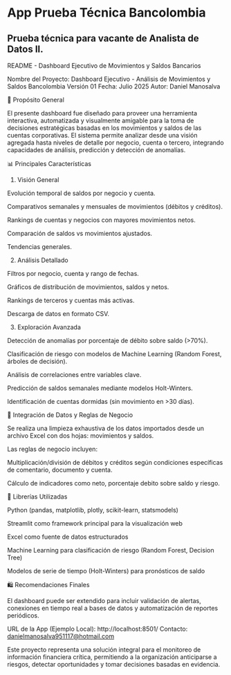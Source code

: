 # App Prueba Técnica Bancolombia
## Prueba técnica para vacante de Analista de Datos II.
README - Dashboard Ejecutivo de Movimientos y Saldos Bancarios

Nombre del Proyecto: Dashboard Ejecutivo - Análisis de Movimientos y Saldos Bancolombia 
Versión 01 
Fecha: Julio 2025
Autor: Daniel Manosalva

📅 Propósito General

El presente dashboard fue diseñado para proveer una herramienta interactiva, automatizada y visualmente amigable para la toma de decisiones estratégicas basadas en los movimientos y saldos de las cuentas corporativas. El sistema permite analizar desde una visión agregada hasta niveles de detalle por negocio, cuenta o tercero, integrando capacidades de análisis, predicción y detección de anomalías.

📊 Principales Características

1. Visión General

Evolución temporal de saldos por negocio y cuenta.

Comparativos semanales y mensuales de movimientos (débitos y créditos).

Rankings de cuentas y negocios con mayores movimientos netos.

Comparación de saldos vs movimientos ajustados.

Tendencias generales.

2. Análisis Detallado

Filtros por negocio, cuenta y rango de fechas.

Gráficos de distribución de movimientos, saldos y netos.

Rankings de terceros y cuentas más activas.

Descarga de datos en formato CSV.

3. Exploración Avanzada

Detección de anomalías por porcentaje de débito sobre saldo (>70%).

Clasificación de riesgo con modelos de Machine Learning (Random Forest, árboles de decisión).

Análisis de correlaciones entre variables clave.

Predicción de saldos semanales mediante modelos Holt-Winters.

Identificación de cuentas dormidas (sin movimiento en >30 días).



🔗 Integración de Datos y Reglas de Negocio

Se realiza una limpieza exhaustiva de los datos importados desde un archivo Excel con dos hojas: movimientos y saldos.

Las reglas de negocio incluyen:

Multiplicación/división de débitos y créditos según condiciones específicas de comentario, documento y cuenta.

Cálculo de indicadores como neto, porcentaje debito sobre saldo y riesgo.

🧰 Librerías Utilizadas

Python (pandas, matplotlib, plotly, scikit-learn, statsmodels)

Streamlit como framework principal para la visualización web

Excel como fuente de datos estructurados

Machine Learning para clasificación de riesgo (Random Forest, Decision Tree)

Modelos de serie de tiempo (Holt-Winters) para pronósticos de saldo


🛍️ Recomendaciones Finales

El dashboard puede ser extendido para incluir validación de alertas, conexiones en tiempo real a bases de datos y automatización de reportes periódicos.

URL de la App (Ejemplo Local): http://localhost:8501/
Contacto: danielmanosalva951117@hotmail.com

Este proyecto representa una solución integral para el monitoreo de información financiera crítica, permitiendo a la organización anticiparse a riesgos, detectar oportunidades y tomar decisiones basadas en evidencia.
